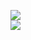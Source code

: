 [![](https://img.shields.io/badge/Made%20With-Github%20Spray-lightgrey.svg?style=for-the-badge&logo=github)](https://github.com/Annihil/github-spray#12200)  
[![](https://i.imgur.com/2DrTn0Z.gif)](https://github.com/Annihil/github-spray)